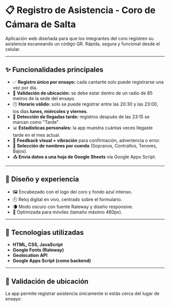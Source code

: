 # 📋 Registro de Asistencia - Coro de Cámara de Salta

Aplicación web diseñada para que los integrantes del coro registren su asistencia escaneando un código QR. Rápida, segura y funcional desde el celular.

---

## ✨ Funcionalidades principales

- ✅ **Registro único por ensayo:** cada cantante solo puede registrarse una vez por día.
- 📍 **Validación de ubicación:** se debe estar dentro de un radio de 85 metros de la sede del ensayo.
- 🕒 **Horario válido:** solo se puede registrar entre las 20:30 y las 23:00, los días **lunes, miércoles y viernes**.
- 🚨 **Detección de llegadas tarde:** registros después de las 23:15 se marcan como "Tarde".
- 📊 **Estadísticas personales:** la app muestra cuántas veces llegaste tarde en el mes actual.
- 🔔 **Feedback visual + vibración** para confirmación, advertencia o error.
- 📅 **Selección de nombres por cuerda** (Sopranos, Contraltos, Tenores, Bajos).
- 📤 **Envía datos a una hoja de Google Sheets** vía Google Apps Script.

---

## 🎨 Diseño y experiencia

- 🖼️ Encabezado con el logo del coro y fondo azul intenso.
- 🕘 Reloj digital en vivo, centrado sobre el formulario.
- 🌘 Modo oscuro con fuente Raleway y diseño responsive.
- 📱 Optimizada para móviles (tamaño máximo 480px).

---

## 🚀 Tecnologías utilizadas

- **HTML, CSS, JavaScript**
- **Google Fonts (Raleway)**
- **Geolocation API**
- **Google Apps Script (como backend)**

---

## 📍 Validación de ubicación

La app permite registrar asistencia únicamente si estás cerca del lugar de ensayo:

